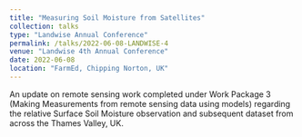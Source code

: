 ```yaml
---
title: "Measuring Soil Moisture from Satellites"
collection: talks
type: "Landwise Annual Conference"
permalink: /talks/2022-06-08-LANDWISE-4
venue: "Landwise 4th Annual Conference"
date: 2022-06-08
location: "FarmEd, Chipping Norton, UK"
---
```


An update on remote sensing work completed under Work Package 3 (Making Measurements from remote sensing data using models) regarding the relative Surface Soil Moisture observation and subsequent dataset from across the Thames Valley, UK.
